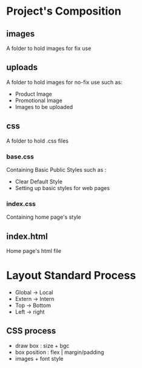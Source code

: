 # Project's Composition

## images
A folder to hold images for fix use

## uploads
A folder to hold images for no-fix use such as:
- Product Image
- Promotional Image
- Images to be uploaded

## css
A folder to hold .css files

### base.css
Containing Basic Public Styles such as :
- Clear Default Style
- Setting up basic styles for web pages

### index.css
Containing home page's style

## index.html
Home page's html file



# Layout Standard Process
- Global -> Local
- Extern -> Intern
- Top -> Bottom
- Left -> right

## CSS process
- draw box : size + bgc
- box position : flex | margin/padding
- images + font style